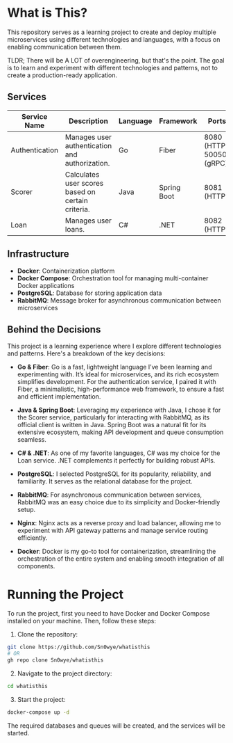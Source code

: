# What is This?

This repository serves as a learning project to create and deploy multiple microservices using different technologies and languages, with a focus on enabling communication between them.

TLDR; There will be A LOT of overengineering, but that's the point. The goal is to learn and experiment with different technologies and patterns, not to create a production-ready application.

## Services

| Service Name   | Description                                       | Language | Framework   | Ports                     |
| -------------- | ------------------------------------------------- | -------- | ----------- | ------------------------- |
| Authentication | Manages user authentication and authorization.    | Go       | Fiber       | 8080 (HTTP), 50050 (gRPC) |
| Scorer         | Calculates user scores based on certain criteria. | Java     | Spring Boot | 8081 (HTTP)               |
| Loan           | Manages user loans.                               | C#       | .NET        | 8082 (HTTP)               |

## Infrastructure

- **Docker**: Containerization platform
- **Docker Compose**: Orchestration tool for managing multi-container Docker applications
- **PostgreSQL**: Database for storing application data
- **RabbitMQ**: Message broker for asynchronous communication between microservices

## Behind the Decisions

This project is a learning experience where I explore different technologies and patterns. Here's a breakdown of the key decisions:

- **Go & Fiber**: Go is a fast, lightweight language I’ve been learning and experimenting with. It’s ideal for microservices, and its rich ecosystem simplifies development. For the authentication service, I paired it with Fiber, a minimalistic, high-performance web framework, to ensure a fast and efficient implementation.

- **Java & Spring Boot**: Leveraging my experience with Java, I chose it for the Scorer service, particularly for interacting with RabbitMQ, as its official client is written in Java. Spring Boot was a natural fit for its extensive ecosystem, making API development and queue consumption seamless.

- **C# & .NET**: As one of my favorite languages, C# was my choice for the Loan service. .NET complements it perfectly for building robust APIs.

- **PostgreSQL**: I selected PostgreSQL for its popularity, reliability, and familiarity. It serves as the relational database for the project.

- **RabbitMQ**: For asynchronous communication between services, RabbitMQ was an easy choice due to its simplicity and Docker-friendly setup.

- **Nginx**: Nginx acts as a reverse proxy and load balancer, allowing me to experiment with API gateway patterns and manage service routing efficiently.

- **Docker**: Docker is my go-to tool for containerization, streamlining the orchestration of the entire system and enabling smooth integration of all components.

# Running the Project

To run the project, first you need to have Docker and Docker Compose installed on your machine. Then, follow these steps:

1. Clone the repository:

```bash
git clone https://github.com/Sn0wye/whatisthis
# OR
gh repo clone Sn0wye/whatisthis
```

2. Navigate to the project directory:

```bash
cd whatisthis
```

3. Start the project:

```bash
docker-compose up -d
```

The required databases and queues will be created, and the services will be started.
